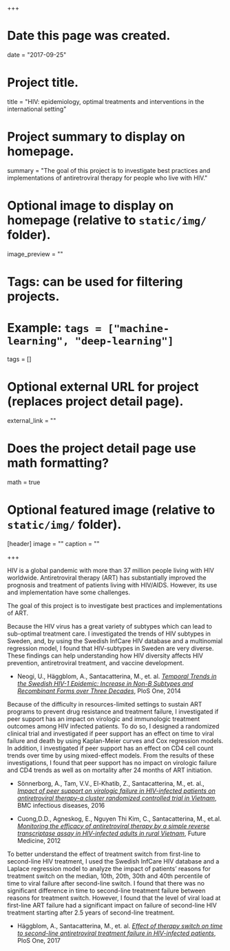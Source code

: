 +++
# Date this page was created.
date = "2017-09-25"

# Project title.
title = "HIV: epidemiology, optimal treatments and interventions in the international setting"

# Project summary to display on homepage.
summary = "The goal of this project is to investigate best practices and implementations of antiretroviral therapy for people who live with HIV."

# Optional image to display on homepage (relative to `static/img/` folder).
image_preview = ""

# Tags: can be used for filtering projects.
# Example: `tags = ["machine-learning", "deep-learning"]`
tags = []

# Optional external URL for project (replaces project detail page).
external_link = ""

# Does the project detail page use math formatting?
math = true

# Optional featured image (relative to `static/img/` folder).
[header]
image = ""
caption = ""

+++


HIV is a global pandemic with more than 37 million people living with HIV worldwide. Antiretroviral therapy (ART) has substantially improved the prognosis and treatment of patients living with HIV/AIDS. However, its use and implementation have some challenges. 

The goal of this project is to investigate best practices and implementations of ART.

Because the HIV virus has a great variety of subtypes which can lead to sub-optimal treatment care. I investigated the trends of HIV subtypes in Sweden, and, by using the Swedish InfCare HIV database and a multinomial regression model, I found that HIV-subtypes in Sweden are very diverse. These findings can help understanding how HIV diversity affects HIV prevention, antiretroviral treatment, and vaccine development.

- Neogi, U., Häggblom, A., Santacatterina, M., et. al. [*Temporal Trends in the Swedish HIV-1 Epidemic: Increase in Non-B Subtypes and Recombinant Forms over Three Decades*](https://www.ncbi.nlm.nih.gov/pmc/articles/PMC4055746/), PloS One, 2014
 

Because of the difficulty in resources-limited settings to sustain ART programs to prevent drug resistance and treatment failure, I investigated if peer support has an impact on virologic and immunologic treatment outcomes among HIV infected patients. To do so, I designed a randomized clinical trial and investigated if peer support has an effect on time to viral failure and death by using Kaplan-Meier curves and Cox regression models. In addition, I investigated if peer support has an effect on CD4 cell count trends over time by using mixed-effect models. From the results of these investigations, I found that peer support has no impact on virologic failure and CD4 trends as well as on mortality after 24 months of ART initiation.

- Sönnerborg, A., Tam, V.V., El-Khatib, Z., Santacatterina, M., et. al., [*Impact of peer support on virologic failure in HIV-infected patients on antiretroviral therapy-a cluster randomized controlled trial in Vietnam*](https://bmcinfectdis.biomedcentral.com/articles/10.1186/s12879-016-2017-x), BMC infectious diseases, 2016

- Cuong,D.D., Agneskog, E., Nguyen Thi Kim, C., Santacatterina, M., et.al.  [*Monitoring the efficacy of antiretroviral therapy by a simple reverse transcriptase assay in HIV-infected adults in rural Vietnam*](https://www.ncbi.nlm.nih.gov/pmc/articles/PMC4055746/), Future Medicine, 2012

To better understand the effect of treatment switch from first-line to second-line HIV treatment, I used the Swedish InfCare HIV database and a Laplace regression model to analyze the impact of patients’ reasons for treatment switch on the median, 10th, 20th, 30th and 40th percentile of time to viral failure after second-line switch. I found that there was no significant difference in time to second-line treatment failure between reasons for treatment switch. However, I found that the level of viral load at first-line ART failure had a significant impact on failure of second-line HIV treatment starting after 2.5 years of second-line treatment. 

- Häggblom, A., Santacatterina, M., et. al.  [*Effect of therapy switch on time to second-line antiretroviral treatment failure in HIV-infected patients*](https://www.ncbi.nlm.nih.gov/pmc/articles/PMC5519043/), PloS One, 2017





